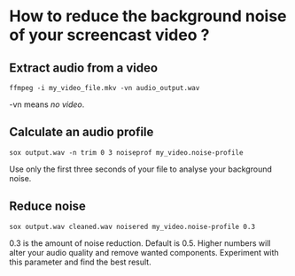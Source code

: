 # How to reduce the background noise of your screencast video ?

## Extract audio from a video

    ffmpeg -i my_video_file.mkv -vn audio_output.wav  

-vn means *no video*.

## Calculate an audio profile

    sox output.wav -n trim 0 3 noiseprof my_video.noise-profile

Use only the first three seconds of your file to analyse your background noise.

## Reduce noise

    sox output.wav cleaned.wav noisered my_video.noise-profile 0.3

0.3 is the amount of noise reduction. Default is 0.5. Higher numbers will alter your audio quality and remove wanted components. Experiment with this parameter and find the best result.
